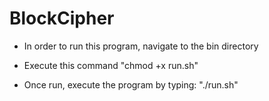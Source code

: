# BlockCipher
* In order to run this program, navigate to the bin directory

* Execute this command "chmod +x run.sh"

* Once run, execute the program by typing: "./run.sh"
